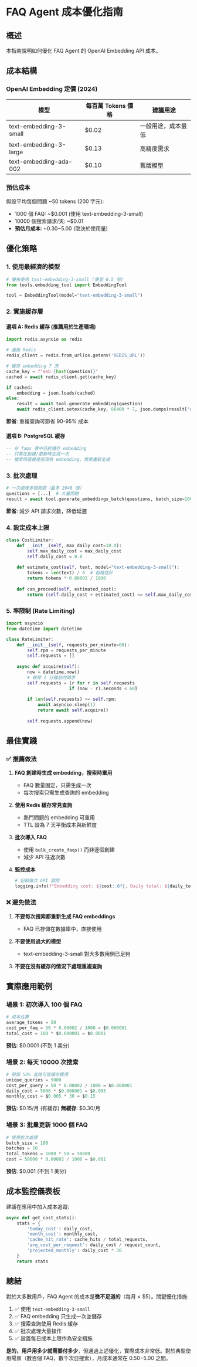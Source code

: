 # FAQ Agent 成本優化指南

## 概述

本指南說明如何優化 FAQ Agent 的 OpenAI Embedding API 成本。

## 成本結構

### OpenAI Embedding 定價 (2024)

| 模型 | 每百萬 Tokens 價格 | 建議用途 |
|------|------------------|---------|
| text-embedding-3-small | $0.02 | 一般用途，成本最低 |
| text-embedding-3-large | $0.13 | 高精度需求 |
| text-embedding-ada-002 | $0.10 | 舊版模型 |

### 預估成本

假設平均每個問題 ~50 tokens (200 字元):
- 1000 個 FAQ: ~$0.001 (使用 text-embedding-3-small)
- 10000 個搜索請求/天: ~$0.01
- **預估月成本**: ~$0.30-$5.00 (取決於使用量)

## 優化策略

### 1. 使用最經濟的模型

```python
# 優先使用 text-embedding-3-small (便宜 6.5 倍)
from tools.embedding_tool import EmbeddingTool

tool = EmbeddingTool(model="text-embedding-3-small")
```

### 2. 實施緩存層

#### 選項 A: Redis 緩存 (推薦用於生產環境)

```python
import redis.asyncio as redis

# 連接 Redis
redis_client = redis.from_url(os.getenv('REDIS_URL'))

# 緩存 embedding 7 天
cache_key = f"emb:{hash(question)}"
cached = await redis_client.get(cache_key)

if cached:
    embedding = json.loads(cached)
else:
    result = await tool.generate_embedding(question)
    await redis_client.setex(cache_key, 86400 * 7, json.dumps(result['embedding']))
```

**節省**: 重複查詢可節省 90-95% 成本

#### 選項 B: PostgreSQL 緩存

```sql
-- 在 faqs 表中已經儲存 embedding
-- 只需在創建/更新時生成一次
-- 搜索時直接使用現有 embedding，無需重新生成
```

### 3. 批次處理

```python
# 一次處理多個問題（最多 2048 個）
questions = [...]  # 大量問題
result = await tool.generate_embeddings_batch(questions, batch_size=100)
```

**節省**: 減少 API 請求次數，降低延遲

### 4. 設定成本上限

```python
class CostLimiter:
    def __init__(self, max_daily_cost=10.0):
        self.max_daily_cost = max_daily_cost
        self.daily_cost = 0.0
    
    def estimate_cost(self, text, model="text-embedding-3-small"):
        tokens = len(text) / 4  # 粗略估計
        return tokens * 0.00002 / 1000
    
    def can_proceed(self, estimated_cost):
        return (self.daily_cost + estimated_cost) <= self.max_daily_cost
```

### 5. 率限制 (Rate Limiting)

```python
import asyncio
from datetime import datetime

class RateLimiter:
    def __init__(self, requests_per_minute=60):
        self.rpm = requests_per_minute
        self.requests = []
    
    async def acquire(self):
        now = datetime.now()
        # 移除 1 分鐘前的請求
        self.requests = [r for r in self.requests 
                        if (now - r).seconds < 60]
        
        if len(self.requests) >= self.rpm:
            await asyncio.sleep(1)
            return await self.acquire()
        
        self.requests.append(now)
```

## 最佳實踐

### ✅ 推薦做法

1. **FAQ 創建時生成 embedding，搜索時重用**
   - FAQ 數量固定，只需生成一次
   - 每次搜索只需生成查詢的 embedding

2. **使用 Redis 緩存常見查詢**
   - 熱門問題的 embedding 可重用
   - TTL 設為 7 天平衡成本與新鮮度

3. **批次導入 FAQ**
   - 使用 `bulk_create_faqs()` 而非逐個創建
   - 減少 API 往返次數

4. **監控成本**
   ```python
   # 記錄每次 API 調用
   logging.info(f"Embedding cost: ${cost:.6f}, Daily total: ${daily_total:.2f}")
   ```

### ❌ 避免做法

1. **不要每次搜索都重新生成 FAQ embeddings**
   - FAQ 已存儲在數據庫中，直接使用

2. **不要使用過大的模型**
   - text-embedding-3-small 對大多數用例已足夠

3. **不要在沒有緩存的情況下處理重複查詢**

## 實際應用範例

### 場景 1: 初次導入 100 個 FAQ

```python
# 成本估算
average_tokens = 50
cost_per_faq = 50 * 0.00002 / 1000 = $0.000001
total_cost = 100 * $0.000001 = $0.0001
```

**預估**: $0.0001 (不到 1 美分)

### 場景 2: 每天 10000 次搜索

```python
# 假設 50% 查詢可從緩存獲得
unique_queries = 5000
cost_per_query = 50 * 0.00002 / 1000 = $0.000001
daily_cost = 5000 * $0.000001 = $0.005
monthly_cost = $0.005 * 30 = $0.15
```

**預估**: $0.15/月 (有緩存)
**無緩存**: $0.30/月

### 場景 3: 批量更新 1000 個 FAQ

```python
# 使用批次處理
batch_size = 100
batches = 10
total_tokens = 1000 * 50 = 50000
cost = 50000 * 0.00002 / 1000 = $0.001
```

**預估**: $0.001 (不到 1 美分)

## 成本監控儀表板

建議在應用中加入成本追蹤:

```python
async def get_cost_stats():
    stats = {
        'today_cost': daily_cost,
        'month_cost': monthly_cost,
        'cache_hit_rate': cache_hits / total_requests,
        'avg_cost_per_request': daily_cost / request_count,
        'projected_monthly': daily_cost * 30
    }
    return stats
```

## 總結

對於大多數用戶，FAQ Agent 的成本是**微不足道的**（每月 < $5）。關鍵優化措施:

1. ✅ 使用 `text-embedding-3-small`
2. ✅ FAQ embedding 只生成一次並儲存
3. ✅ 搜索查詢使用 Redis 緩存
4. ✅ 批次處理大量操作
5. ✅ 設置每日成本上限作為安全措施

**是的，用戶用多少就需要付多少**，但通過上述優化，實際成本非常低。對於典型使用場景（數百個 FAQ，數千次日搜索），月成本通常在 $0.50-$5.00 之間。
